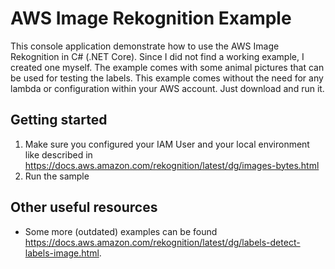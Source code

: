 ﻿# AWS Image Rekognition Example

This console application demonstrate how to use the AWS Image Rekognition in C# (.NET Core). Since I did not find a working example, I created one myself.
The example comes with some animal pictures that can be used for testing the labels. This example comes without the need for any lambda or configuration within your AWS account. Just download and run it.


## Getting started

1. Make sure you configured your IAM User and your local environment like described in https://docs.aws.amazon.com/rekognition/latest/dg/images-bytes.html
2. Run the sample


## Other useful resources

* Some more (outdated) examples can be found https://docs.aws.amazon.com/rekognition/latest/dg/labels-detect-labels-image.html. 
  
